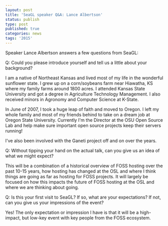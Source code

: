 ```yaml
---
layout: post
title: 'SeaGL speaker Q&A: Lance Albertson'
status: publish
type: post
published: true
categories: news
tags: '2015'
---
```


Speaker Lance Albertson answers a few questions from SeaGL:

Q: Could you please introduce yourself and tell us a little about your
background?

I am a native of Northeast Kansas and lived most of my life in the wonderful
sunflower state. I grew up on a corn/soybeans farm near Hiawatha, KS where my
family farms around 1800 acres. I attended Kansas State University and got a
degree in Agriculture Technology Management. I also received minors in
Agronomy and Computer Science at K-State.

In June of 2007, I took a huge leap of faith and moved to Oregon. I left my
whole family and most of my friends behind to take on a dream job at Oregon
State University. Currently I'm the Director at the OSU Open Source Lab and
help make sure important open source projects keep their servers running!

I've also been involved with the Ganeti project off and on over the years.

Q: Without tipping your hand on the actual talk, can you give us an
idea of what we might expect?

This will be a combination of a historical overview of FOSS hosting over
the past 10-15 years, how hosting has changed at the OSL and where I think
things are going as far as hosting for FOSS projects. It will largely be
focused on how this impacts the future of FOSS hosting at the OSL and where we
are thinking about going.

Q: Is this your first visit to SeaGL? If so, what are your expectations? If
not, can you give us your impressions of the event?

Yes! The only expectation or impression I have is that it will be a high-impact,
but low-key event with key people from the FOSS ecosystem.
